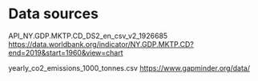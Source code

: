 # Data sources

API_NY.GDP.MKTP.CD_DS2_en_csv_v2_1926685 
https://data.worldbank.org/indicator/NY.GDP.MKTP.CD?end=2019&start=1960&view=chart

yearly_co2_emissions_1000_tonnes.csv
https://www.gapminder.org/data/

